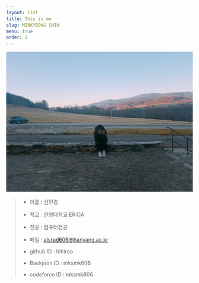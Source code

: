 ```yaml
---
layout: list
title: This is me
slug: MINKYEONG SHIN
menu: true
order: 1
---
```

![image](/assets/img/blog/me1.jpg)


>* 이름 : 신민경  
>
>* 학교 : 한양대학교 ERICA  
>
>* 전공 : 컴퓨터전공  
>
>* 메일 : alsrud606@hanyang.ac.kr  
>
>* github ID : hihiroo  
>
>* Baekjoon ID : mksmk606  
>
>* codeforce ID : mksmk606

